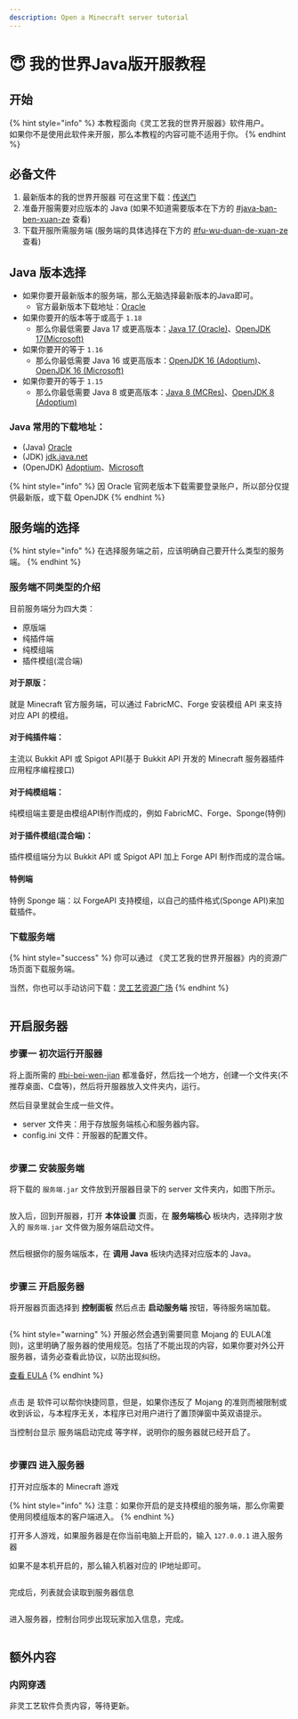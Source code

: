 ```yaml
---
description: Open a Minecraft server tutorial
---
```


# 😇 我的世界Java版开服教程

## 开始

{% hint style="info" %}
本教程面向《灵工艺我的世界开服器》软件用户。\
如果你不是使用此软件来开服，那么本教程的内容可能不适用于你。
{% endhint %}

## 必备文件

1. 最新版本的我的世界开服器 可在这里下载：[传送门](../software/minecraft-server/)
2. 准备开服需要对应版本的 Java (如果不知道需要版本在下方的 [#java-ban-ben-xuan-ze](minecraft-server.md#java-ban-ben-xuan-ze "mention") 查看)
3. 下载开服所需服务端 (服务端的具体选择在下方的 [#fu-wu-duan-de-xuan-ze](minecraft-server.md#fu-wu-duan-de-xuan-ze "mention") 查看)

## Java 版本选择

* 如果你要开最新版本的服务端，那么无脑选择最新版本的Java即可。
  * 官方最新版本下载地址：[Oracle](https://www.oracle.com/java/technologies/downloads/)
* 如果你要开的版本等于或高于 `1.18`
  * 那么你最低需要 Java 17 或更高版本：[Java 17 (Oracle)](https://www.oracle.com/java/technologies/downloads/#java17)、[OpenJDK 17(Microsoft)](https://learn.microsoft.com/zh-cn/java/openjdk/download#openjdk-17)
* 如果你要开的等于 `1.16`
  * 那么你最低需要 Java 16 或更高版本：[OpenJDK 16 (Adoptium)](https://adoptium.net/zh-CN/temurin/archive/?version=16)、[OpenJDK 16 (Microsoft)](https://learn.microsoft.com/zh-cn/java/openjdk/older-releases#openjdk-16)
* 如果你要开的等于 `1.15`
  * 那么你最低需要 Java 8 或更高版本：[Java 8 (MCRes)](https://mcres.net/download/java)、[OpenJDK 8 (Adoptium)](https://adoptium.net/zh-CN/temurin/archive/?version=8)

### Java 常用的下载地址：

* (Java) [Oracle](https://www.oracle.com/java/technologies/downloads/)
* (JDK) [jdk.java.net](https://jdk.java.net/)
* (OpenJDK) [Adoptium](https://adoptium.net/zh-CN/)、[Microsoft](https://learn.microsoft.com/zh-cn/java/openjdk/)

{% hint style="info" %}
因 Oracle 官网老版本下载需要登录账户，所以部分仅提供最新版，或下载 OpenJDK
{% endhint %}

## 服务端的选择

{% hint style="info" %}
在选择服务端之前，应该明确自己要开什么类型的服务端。
{% endhint %}

### 服务端不同类型的介绍

目前服务端分为四大类：

* 原版端
* 纯插件端
* 纯模组端
* 插件模组(混合端)

#### 对于原版：

就是 Minecraft 官方服务端，可以通过 FabricMC、Forge 安装模组 API 来支持对应 API 的模组。

#### 对于纯插件端：

主流以 Bukkit API 或 Spigot API(基于 Bukkit API 开发的 Minecraft 服务器插件应用程序编程接口)

#### 对于纯模组端：

纯模组端主要是由模组API制作而成的，例如 FabricMC、Forge、Sponge(特例)

#### 对于插件模组(混合端)：

插件模组端分为以 Bukkit API 或 Spigot API 加上 Forge API 制作而成的混合端。

#### 特例端

特例 Sponge 端：以 ForgeAPI 支持模组，以自己的插件格式(Sponge API)来加载插件。

### 下载服务端

{% hint style="success" %}
你可以通过 《灵工艺我的世界开服器》内的资源广场页面下载服务端。

当然，你也可以手动访问下载：[灵工艺资源广场](https://mcres.net/)
{% endhint %}

<div align="left">

<figure><img src="../.gitbook/assets/minecraft-server_mcres.png" alt=""><figcaption></figcaption></figure>

</div>

## 开启服务器

### 步骤一 初次运行开服器

将上面所需的 [#bi-bei-wen-jian](minecraft-server.md#bi-bei-wen-jian "mention") 都准备好，然后找一个地方，创建一个文件夹(不推荐桌面、C盘等)，然后将开服器放入文件夹内，运行。

然后目录里就会生成一些文件。

* server 文件夹：用于存放服务端核心和服务器内容。
* config.ini 文件：开服器的配置文件。

<div align="center">

<figure><img src="../.gitbook/assets/tutorial_minecraft-server_1.png" alt=""><figcaption></figcaption></figure>

</div>

### 步骤二 安装服务端

将下载的 `服务端.jar` 文件放到开服器目录下的 server 文件夹内，如图下所示。

<div align="left">

<figure><img src="../.gitbook/assets/tutorial_minecraft-server_2.png" alt=""><figcaption></figcaption></figure>

</div>

放入后，回到开服器，打开 **本体设置** 页面，在 **服务端核心** 板块内，选择刚才放入的 `服务端.jar` 文件做为服务端启动文件。

<div align="left">

<figure><img src="../.gitbook/assets/tutorial_minecraft-server_3.png" alt=""><figcaption></figcaption></figure>

</div>

然后根据你的服务端版本，在 **调用 Java** 板块内选择对应版本的 Java。

<div align="left">

<figure><img src="../.gitbook/assets/tutorial_minecraft-server_4.png" alt=""><figcaption></figcaption></figure>

</div>

### 步骤三 开启服务器

将开服器页面选择到 **控制面板** 然后点击 **启动服务端** 按钮，等待服务端加载。

<div align="left">

<figure><img src="../.gitbook/assets/tutorial_minecraft-server_5.png" alt=""><figcaption></figcaption></figure>

</div>

{% hint style="warning" %}
开服必然会遇到需要同意 Mojang 的 EULA(准则)，这里明确了服务器的使用规范。包括了不能出现的内容，如果你要对外公开服务器，请务必查看此协议，以防出现纠纷。

[查看 EULA](https://aka.ms/MinecraftEULA)
{% endhint %}

<div align="left">

<figure><img src="../.gitbook/assets/tutorial_minecraft-server_6.png" alt=""><figcaption></figcaption></figure>

</div>

点击 是 软件可以帮你快捷同意，但是，如果你违反了 Mojang 的准则而被限制或收到诉讼，与本程序无关，本程序已对用户进行了置顶弹窗中英双语提示。

当控制台显示 服务端启动完成 等字样，说明你的服务器就已经开启了。

<div align="left">

<figure><img src="../.gitbook/assets/tutorial_minecraft-server_7.png" alt=""><figcaption></figcaption></figure>

</div>

### 步骤四 进入服务器

打开对应版本的 Minecraft 游戏

{% hint style="info" %}
注意：如果你开启的是支持模组的服务端，那么你需要使用同模组版本的客户端进入。
{% endhint %}

打开多人游戏，如果服务器是在你当前电脑上开启的，输入 `127.0.0.1` 进入服务器

如果不是本机开启的，那么输入机器对应的 IP地址即可。

<figure><img src="../.gitbook/assets/tutorial_minecraft-server_8.png" alt=""><figcaption></figcaption></figure>

完成后，列表就会读取到服务器信息

<figure><img src="../.gitbook/assets/tutorial_minecraft-server_9.png" alt=""><figcaption></figcaption></figure>

进入服务器，控制台同步出现玩家加入信息，完成。

<div data-full-width="false">

<figure><img src="../.gitbook/assets/tutorial_minecraft-server_10.png" alt=""><figcaption></figcaption></figure>

</div>

## 额外内容

### 内网穿透

非灵工艺软件负责内容，等待更新。
